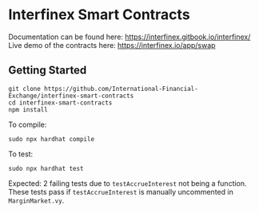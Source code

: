 # Interfinex Smart Contracts

Documentation can be found here: https://interfinex.gitbook.io/interfinex/
Live demo of the contracts here: https://interfinex.io/app/swap

## Getting Started

```
git clone https://github.com/International-Financial-Exchange/interfinex-smart-contracts
cd interfinex-smart-contracts
npm install
```

To compile:

```
sudo npx hardhat compile
```

To test:

```
sudo npx hardhat test
```

Expected: 2 failing tests due to `testAccrueInterest` not being a function. These tests pass if `testAccrueInterest` is manually uncommented in `MarginMarket.vy`.
